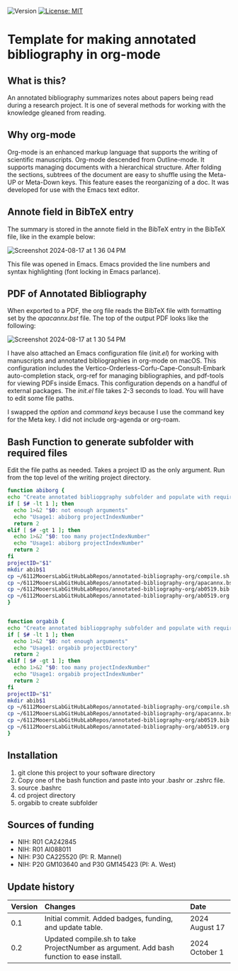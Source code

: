![Version](https://img.shields.io/static/v1?label=annotated-bibliography-org&message=0.1&color=brightcolor)
[![License: MIT](https://img.shields.io/badge/License-MIT-blue.svg)](https://opensource.org/licenses/MIT)


# Template for making annotated bibliography in org-mode

## What is this?
An annotated bibliography summarizes notes about papers being read during a research project.
It is one of several methods for working with the knowledge gleaned from reading.

## Why org-mode
Org-mode is an enhanced markup language that supports the writing of scientific manuscripts.
Org-mode descended from Outline-mode. 
It supports managing documents with a hierarchical structure.
After folding the sections, subtrees of the document are easy to shuffle using the Meta-UP or Meta-Down keys.
This feature eases the reorganizing of a doc.
It was developed for use with the Emacs text editor.

## Annote field in BibTeX entry
The summary is stored in the annote field in the BibTeX entry in the BibTeX file, like in the example below:

![Screenshot 2024-08-17 at 1 36 04 PM](https://github.com/user-attachments/assets/447df2ef-bf02-49bc-a86f-ad3ee843e233)


This file was opened in Emacs.
Emacs provided the line numbers and syntax highlighting (font locking in Emacs parlance).

## PDF of Annotated Bibliography
When exported to a PDF, the org file reads the BibTeX file with formatting set by the *apacannx.bst* file. 
The top of the output PDF looks like the following:


![Screenshot 2024-08-17 at 1 30 54 PM](https://github.com/user-attachments/assets/eb5d5ee9-b110-4c37-b8ea-0a013a7529f4)

I have also attached an Emacs configuration file (*init.el*) for working with manuscripts and annotated bibliographies in org-mode on macOS.
This configuration includes the Vertico-Orderless-Corfu-Cape-Consult-Embark auto-completion stack, org-ref for managing bibliographies, and pdf-tools for viewing PDFs inside Emacs.
This configuration depends on a handful of external packages.
The *init.el* file takes 2-3 seconds to load. 
You will have to edit some file paths.

I swapped the *option* and *command keys* because I use the command key for the Meta key.
I did not include org-agenda or org-roam.


## Bash Function to generate subfolder with required files

Edit the file paths as needed.
Takes a project ID as the only argument.
Run from the top level of the writing project directory.

```bash
function abiborg {
echo "Create annotated bibliopgraphy subfolder and populate with required files with project number in title."
if [ $# -lt 1 ]; then
  echo 1>&2 "$0: not enough arguments"
  echo "Usage1: abiborg projectIndexNumber"
  return 2
elif [ $# -gt 1 ]; then
  echo 1>&2 "$0: too many projectIndexNumber"
  echo "Usage1: abiborg projectIndexNumber"
  return 2
fi
projectID="$1"
mkdir abib$1
cp ~/6112MooersLabGitHubLabRepos/annotated-bibliography-org/compile.sh ./abib$1/.
cp ~/6112MooersLabGitHubLabRepos/annotated-bibliography-org/apacannx.bst ./abib$1/.
cp ~/6112MooersLabGitHubLabRepos/annotated-bibliography-org/ab0519.bib ./abib$1/ab$1.bib
cp ~/6112MooersLabGitHubLabRepos/annotated-bibliography-org/ab0519.org ./abib$1/ab$1.org
}


function orgabib {
echo "Create annotated bibliopgraphy subfolder and populate with required files with project number in title."
if [ $# -lt 1 ]; then
  echo 1>&2 "$0: not enough arguments"
  echo "Usage1: orgabib projectDirectory"
  return 2
elif [ $# -gt 1 ]; then
  echo 1>&2 "$0: too many projectIndexNumber"
  echo "Usage1: orgabib projectIndexNumber"
  return 2
fi
projectID="$1"
mkdir abib$1
cp ~/6112MooersLabGitHubLabRepos/annotated-bibliography-org/compile.sh ./abib$1/.
cp ~/6112MooersLabGitHubLabRepos/annotated-bibliography-org/apacannx.bst ./abib$1/.
cp ~/6112MooersLabGitHubLabRepos/annotated-bibliography-org/ab0519.bib ./abib$1/ab$1.bib
cp ~/6112MooersLabGitHubLabRepos/annotated-bibliography-org/ab0519.org ./abib$1/ab$1.org
}

```


## Installation

1. git clone this project to your software directory
2. Copy one of the bash function and paste into your .bashr or .zshrc file.
3. source .bashrc
4. cd project directory
3. orgabib <projectID> to create subfolder 

## Sources of funding

- NIH: R01 CA242845
- NIH: R01 AI088011
- NIH: P30 CA225520 (PI: R. Mannel)
- NIH: P20 GM103640 and P30 GM145423 (PI: A. West)

## Update history

| Version       | Changes                                                                                                                                                       | Date                      |
|:----------------|:------------------------------------------------------------------------------------------------------------------------------------------|:------------------------|
|  0.1             |   Initial commit. Added badges, funding, and update table.                                                                          | 2024 August 17     |
| 0.2              |   Updated compile.sh to take ProjectNumber as argument. Add bash function to ease install.                    | 2024  October 1     |
 